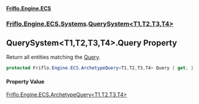 #### [Friflo.Engine.ECS](index.md 'index')
### [Friflo.Engine.ECS.Systems](Friflo.Engine.ECS.Systems.md 'Friflo.Engine.ECS.Systems').[QuerySystem&lt;T1,T2,T3,T4&gt;](QuerySystem_T1,T2,T3,T4_.md 'Friflo.Engine.ECS.Systems.QuerySystem<T1,T2,T3,T4>')

## QuerySystem<T1,T2,T3,T4>.Query Property

Return all entities matching the [Query](QuerySystem_T1,T2,T3,T4_.Query.md 'Friflo.Engine.ECS.Systems.QuerySystem<T1,T2,T3,T4>.Query').

```csharp
protected Friflo.Engine.ECS.ArchetypeQuery<T1,T2,T3,T4> Query { get; }
```

#### Property Value
[Friflo.Engine.ECS.ArchetypeQuery&lt;](ArchetypeQuery_T1,T2,T3,T4_.md 'Friflo.Engine.ECS.ArchetypeQuery<T1,T2,T3,T4>')[T1](QuerySystem_T1,T2,T3,T4_.md#Friflo.Engine.ECS.Systems.QuerySystem_T1,T2,T3,T4_.T1 'Friflo.Engine.ECS.Systems.QuerySystem<T1,T2,T3,T4>.T1')[,](ArchetypeQuery_T1,T2,T3,T4_.md 'Friflo.Engine.ECS.ArchetypeQuery<T1,T2,T3,T4>')[T2](QuerySystem_T1,T2,T3,T4_.md#Friflo.Engine.ECS.Systems.QuerySystem_T1,T2,T3,T4_.T2 'Friflo.Engine.ECS.Systems.QuerySystem<T1,T2,T3,T4>.T2')[,](ArchetypeQuery_T1,T2,T3,T4_.md 'Friflo.Engine.ECS.ArchetypeQuery<T1,T2,T3,T4>')[T3](QuerySystem_T1,T2,T3,T4_.md#Friflo.Engine.ECS.Systems.QuerySystem_T1,T2,T3,T4_.T3 'Friflo.Engine.ECS.Systems.QuerySystem<T1,T2,T3,T4>.T3')[,](ArchetypeQuery_T1,T2,T3,T4_.md 'Friflo.Engine.ECS.ArchetypeQuery<T1,T2,T3,T4>')[T4](QuerySystem_T1,T2,T3,T4_.md#Friflo.Engine.ECS.Systems.QuerySystem_T1,T2,T3,T4_.T4 'Friflo.Engine.ECS.Systems.QuerySystem<T1,T2,T3,T4>.T4')[&gt;](ArchetypeQuery_T1,T2,T3,T4_.md 'Friflo.Engine.ECS.ArchetypeQuery<T1,T2,T3,T4>')